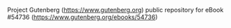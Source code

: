 Project Gutenberg (https://www.gutenberg.org) public repository for
eBook #54736 (https://www.gutenberg.org/ebooks/54736)
